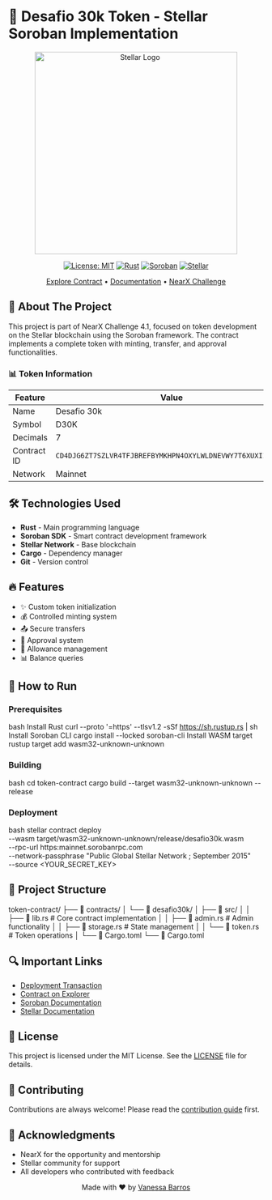 # 🌟 Desafio 30k Token - Stellar Soroban Implementation

<div align="center">
  
<img src="https://assets-global.website-files.com/5deac75ecad2173c2ccccbc7/5dec8960504967fd31147f62_Stellar_lockup_black_RGB.svg" alt="Stellar Logo" width="400"/>

[![License: MIT](https://img.shields.io/badge/License-MIT-yellow.svg)](https://opensource.org/licenses/MIT)
[![Rust](https://img.shields.io/badge/Rust-1.75.0-orange.svg)](https://www.rust-lang.org/)
[![Soroban](https://img.shields.io/badge/Soroban-21.0.0-blue.svg)](https://soroban.stellar.org/)
[![Stellar](https://img.shields.io/badge/Stellar-Mainnet-green.svg)](https://stellar.org)

[Explore Contract](https://stellar.expert/explorer/public/contract/CD4DJG6ZT7SZLVR4TFJBREFBYMKHPN4OXYLWLDNEVWY7T6XUXIIEQWPE) •
[Documentation](https://soroban.stellar.org/docs) •
[NearX Challenge](https://nearx.com.br)

</div>

## 🚀 About The Project

This project is part of NearX Challenge 4.1, focused on token development on the Stellar blockchain using the Soroban framework. The contract implements a complete token with minting, transfer, and approval functionalities.

### 📊 Token Information

<div align="center">

| Feature | Value |
|---------------|-------|
| Name | Desafio 30k |
| Symbol | D30K |
| Decimals | 7 |
| Contract ID | `CD4DJG6ZT7SZLVR4TFJBREFBYMKHPN4OXYLWLDNEVWY7T6XUXIIEQWPE` |
| Network | Mainnet |

</div>

## 🛠️ Technologies Used

- **Rust** - Main programming language
- **Soroban SDK** - Smart contract development framework
- **Stellar Network** - Base blockchain
- **Cargo** - Dependency manager
- **Git** - Version control

## 🔥 Features

- ✨ Custom token initialization
- 💰 Controlled minting system
- 📤 Secure transfers
- 🔐 Approval system
- 💼 Allowance management
- 📊 Balance queries

## 🚀 How to Run

### Prerequisites

<div align="left">

bash
Install Rust
curl --proto '=https' --tlsv1.2 -sSf https://sh.rustup.rs | sh
Install Soroban CLI
cargo install --locked soroban-cli
Install WASM target
rustup target add wasm32-unknown-unknown

</div>

### Building

bash
cd token-contract
cargo build --target wasm32-unknown-unknown --release


### Deployment

bash
stellar contract deploy \
--wasm target/wasm32-unknown-unknown/release/desafio30k.wasm \
--rpc-url https:mainnet.sorobanrpc.com \
--network-passphrase "Public Global Stellar Network ; September 2015" \
--source <YOUR_SECRET_KEY>


## 📁 Project Structure

<div align="left">

token-contract/
├── 📂 contracts/
│ └── 📂 desafio30k/
│ ├── 📂 src/
│ │ ├── 📄 lib.rs # Core contract implementation
│ │ ├── 📄 admin.rs # Admin functionality
│ │ ├── 📄 storage.rs # State management
│ │ └── 📄 token.rs # Token operations
│ └── 📄 Cargo.toml
└── 📄 Cargo.toml

</div>

## 🔍 Important Links

- [Deployment Transaction](https://stellar.expert/explorer/public/tx/832f94592f2a847edca4e5cbe2a2b18fc057dee5ee3cd39be8bf1814b425dbdd)
- [Contract on Explorer](https://stellar.expert/explorer/public/contract/CD4DJG6ZT7SZLVR4TFJBREFBYMKHPN4OXYLWLDNEVWY7T6XUXIIEQWPE)
- [Soroban Documentation](https://soroban.stellar.org/)
- [Stellar Documentation](https://developers.stellar.org/)

## 📜 License

This project is licensed under the MIT License. See the [LICENSE](LICENSE) file for details.

## 🤝 Contributing

Contributions are always welcome! Please read the [contribution guide](CONTRIBUTING.md) first.

## 🙏 Acknowledgments

- NearX for the opportunity and mentorship
- Stellar community for support
- All developers who contributed with feedback

<div align="center">

Made with ❤️ by [Vanessa Barros](https://www.linkedin.com/in/vanessabarros-tech/)

</div>


